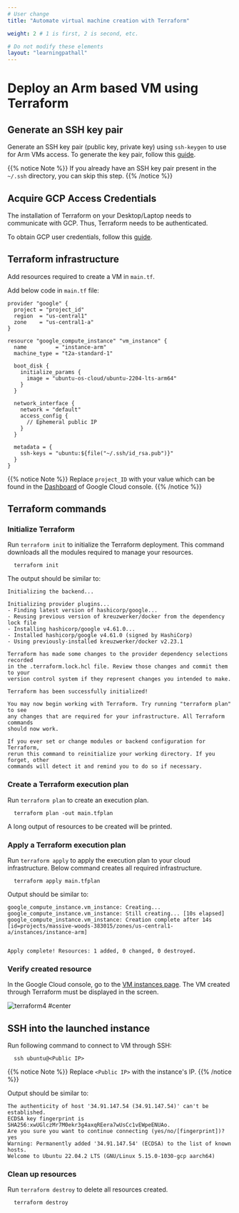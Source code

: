 ```yaml
---
# User change
title: "Automate virtual machine creation with Terraform"

weight: 2 # 1 is first, 2 is second, etc.

# Do not modify these elements
layout: "learningpathall"
---
```


# Deploy an Arm based VM using Terraform

## Generate an SSH key pair

Generate an SSH key pair (public key, private key) using `ssh-keygen` to use for Arm VMs access. To generate the key pair, follow this [guide](/install-guides/ssh#ssh-keys).

{{% notice Note %}}
If you already have an SSH key pair present in the `~/.ssh` directory, you can skip this step.
{{% /notice %}}


## Acquire GCP Access Credentials

The installation of Terraform on your Desktop/Laptop needs to communicate with GCP. Thus, Terraform needs to be authenticated.

To obtain GCP user credentials, follow this [guide](/install-guides/gcloud#acquire-user-credentials).

## Terraform infrastructure
Add resources required to create a VM in `main.tf`.

Add below code in `main.tf` file:

```console
provider "google" {
  project = "project_id"
  region  = "us-central1"
  zone    = "us-central1-a"
}

resource "google_compute_instance" "vm_instance" {
  name         = "instance-arm"
  machine_type = "t2a-standard-1"

  boot_disk {
    initialize_params {
      image = "ubuntu-os-cloud/ubuntu-2204-lts-arm64"
    }
  }

  network_interface {
    network = "default"
    access_config {
      // Ephemeral public IP
    }
  }

  metadata = {
    ssh-keys = "ubuntu:${file("~/.ssh/id_rsa.pub")}"
  }
}
```

{{% notice Note %}}
Replace `project_ID` with your value which can be found in the [Dashboard](https://console.cloud.google.com/home?_ga=2.56408877.721166205.1675053595-562732326.1671688536&_gac=1.125526520.1675155465.CjwKCAiAleOeBhBdEiwAfgmXfwdH3kCFBFeYzoKSuP1DzwJq7nY083_qzg7oyP2gwxMvaE0PaHVgFhoCmXoQAvD_BwE) of Google Cloud console.
{{% /notice %}}

## Terraform commands

### Initialize Terraform
Run `terraform init` to initialize the Terraform deployment. This command downloads all the modules required to manage your resources.

```
  terraform init
```

The output should be similar to:

```
Initializing the backend...

Initializing provider plugins...
- Finding latest version of hashicorp/google...
- Reusing previous version of kreuzwerker/docker from the dependency lock file
- Installing hashicorp/google v4.61.0...
- Installed hashicorp/google v4.61.0 (signed by HashiCorp)
- Using previously-installed kreuzwerker/docker v2.23.1

Terraform has made some changes to the provider dependency selections recorded
in the .terraform.lock.hcl file. Review those changes and commit them to your
version control system if they represent changes you intended to make.

Terraform has been successfully initialized!

You may now begin working with Terraform. Try running "terraform plan" to see
any changes that are required for your infrastructure. All Terraform commands
should now work.

If you ever set or change modules or backend configuration for Terraform,
rerun this command to reinitialize your working directory. If you forget, other
commands will detect it and remind you to do so if necessary.
```

### Create a Terraform execution plan

Run `terraform plan` to create an execution plan.
```
  terraform plan -out main.tfplan
```
A long output of resources to be created will be printed.


### Apply a Terraform execution plan
Run `terraform apply` to apply the execution plan to your cloud infrastructure. Below command creates all required infrastructure.

```
  terraform apply main.tfplan
```

Output should be similar to:

```output
google_compute_instance.vm_instance: Creating...
google_compute_instance.vm_instance: Still creating... [10s elapsed]
google_compute_instance.vm_instance: Creation complete after 14s [id=projects/massive-woods-383015/zones/us-central1-a/instances/instance-arm]


Apply complete! Resources: 1 added, 0 changed, 0 destroyed.
```

### Verify created resource
In the Google Cloud console, go to the [VM instances page](https://console.cloud.google.com/compute/instances?_ga=2.159262650.1220602700.1668410849-523068185.1662463135). The VM created through Terraform must be displayed in the screen.

![terraform4 #center](https://github.com/ArmDeveloperEcosystem/arm-learning-paths/assets/40816837/320b4c6f-0d2b-44f3-9517-dc427d82a018)

## SSH into the launched instance

Run following command to connect to VM through SSH:

```
  ssh ubuntu@<Public IP>
```

{{% notice Note %}}
Replace `<Public IP>` with the instance's IP.
{{% /notice %}}

Output should be similar to:

```output
The authenticity of host '34.91.147.54 (34.91.147.54)' can't be established.
ECDSA key fingerprint is SHA256:xwUGlczMr7M0ekr3g4axqREera7wUsCc1vEWpeENUAo.
Are you sure you want to continue connecting (yes/no/[fingerprint])? yes
Warning: Permanently added '34.91.147.54' (ECDSA) to the list of known hosts.
Welcome to Ubuntu 22.04.2 LTS (GNU/Linux 5.15.0-1030-gcp aarch64)
```

### Clean up resources

Run `terraform destroy` to delete all resources created.

```
  terraform destroy
```
